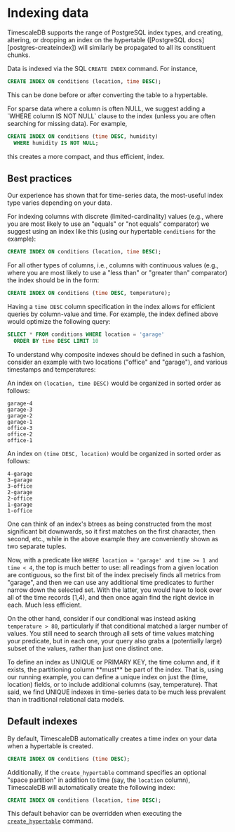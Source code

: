 # Indexing data

TimescaleDB supports the range of PostgreSQL index types, and creating, altering,
or dropping an index on the hypertable ([PostgreSQL docs][postgres-createindex])
will similarly be propagated to all its constituent chunks.

Data is indexed via the SQL `CREATE INDEX` command. For instance,
```sql
CREATE INDEX ON conditions (location, time DESC);
```
This can be done before or after converting the table to a hypertable.

<highlight type="tip">
For sparse data where a column is often NULL, we suggest adding
a `WHERE column IS NOT NULL` clause to the index (unless you are often
searching for missing data). For example,

```sql
CREATE INDEX ON conditions (time DESC, humidity)
  WHERE humidity IS NOT NULL;
```

this creates a more compact, and thus efficient, index.
</highlight>

## Best practices

Our experience has shown that for time-series data, the most-useful index type
varies depending on your data.

For indexing columns with discrete (limited-cardinality) values (e.g., where you
are most likely to use an "equals" or "not equals" comparator) we suggest using
an index like this (using our hypertable `conditions` for the example):
```sql
CREATE INDEX ON conditions (location, time DESC);
```
For all other types of columns, i.e., columns with continuous values (e.g.,
where you are most likely to use a
"less than" or "greater than" comparator) the index should be in the form:
```sql
CREATE INDEX ON conditions (time DESC, temperature);
```
Having a `time DESC` column specification in the index allows for efficient
queries by column-value and time. For example, the index defined above would
optimize the following query:
```sql
SELECT * FROM conditions WHERE location = 'garage'
  ORDER BY time DESC LIMIT 10
```

To understand why composite indexes should be defined in such a
fashion, consider an example with two locations ("office" and "garage"), and
various timestamps and temperatures:

An index on `(location, time DESC)` would be organized in sorted order
as follows:

```
garage-4
garage-3
garage-2
garage-1
office-3
office-2
office-1
```

An index on `(time DESC, location)` would be organized in sorted order
as follows:

```
4-garage
3-garage
3-office
2-garage
2-office
1-garage
1-office
```

One can think of an index's btrees as being constructed from the most
significant bit downwards, so it first matches on the first character,
then second, etc., while in the above example they are conveniently shown
as two separate tuples.

Now, with a predicate like `WHERE location = 'garage' and time >= 1 and time < 4`,
the top is much better to use: all readings from a given
location are contiguous, so the first bit of the index precisely finds
all metrics from "garage", and then we can use any additional time
predicates to further narrow down the selected set.  With the latter,
you would have to look over all of the time records [1,4), and then once
again find the right device in each. Much less efficient.

On the other hand, consider if our conditional was instead asking `temperature > 80`,
 particularly if that conditional matched a larger number of
values.  You still need to search through all sets of time values
matching your predicate, but in each one, your query also grabs a
(potentially large) subset of the values, rather than just one
distinct one.

<highlight type="tip">
To define an index as UNIQUE or PRIMARY KEY, the time column and, if it
exists, the partitioning column **must** be part of the index.
That is, using our running example, you can define a unique index on just the
(time, location) fields, or to include additional columns (say, temperature).
That said, we find UNIQUE indexes in time-series data to be much less prevalent than
in traditional relational data models.
</highlight>

## Default indexes

By default, TimescaleDB automatically creates a time index on your
data when a hypertable is created.

```sql
CREATE INDEX ON conditions (time DESC);
```

Additionally, if the `create_hypertable` command specifies an optional
"space partition" in addition to time (say, the `location` column),
TimescaleDB will automatically create the following index:

```sql
CREATE INDEX ON conditions (location, time DESC);
```

This default behavior can be overridden when executing the [`create_hypertable`][create_hypertable] command.


[create_hypertable]: /api/:currentVersion:/hypertable/create_hypertable/